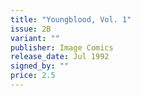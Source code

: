 ```yaml
---
title: "Youngblood, Vol. 1"
issue: 2B
variant: ""
publisher: Image Comics
release_date: Jul 1992
signed_by: ""
price: 2.5
---
```

